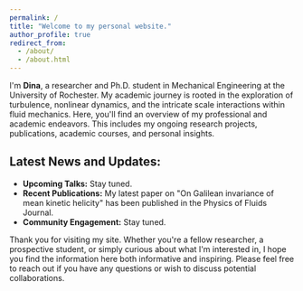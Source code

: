 ```yaml
---
permalink: /
title: "Welcome to my personal website."
author_profile: true
redirect_from: 
  - /about/
  - /about.html
---
```


I'm **Dina**, a researcher and Ph.D. student in Mechanical Engineering at the University of Rochester. My academic journey is rooted in the exploration of turbulence, nonlinear dynamics, and the intricate scale interactions within fluid mechanics.
Here, you'll find an overview of my professional and academic endeavors. This includes my ongoing research projects, publications, academic courses, and personal insights.

## Latest News and Updates:

- **Upcoming Talks:** Stay tuned.
- **Recent Publications:** My latest paper on "On Galilean invariance of mean kinetic helicity" has been published in the Physics of Fluids Journal.
- **Community Engagement:** Stay tuned.

Thank you for visiting my site. Whether you're a fellow researcher, a prospective student, or simply curious about what I'm interested in, I hope you find the information here both informative and inspiring. Please feel free to reach out if you have any questions or wish to discuss potential collaborations.

